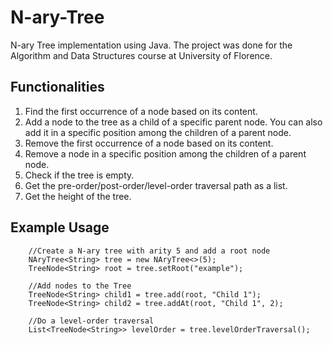 # N-ary-Tree
N-ary Tree implementation using Java. The project was done for the Algorithm and Data Structures course at University of Florence.

## Functionalities

1.  Find the first occurrence of a node based on its content.
2.  Add a node to the tree as a child of a specific parent node. You can also add it in a specific position among the children of a parent node.
3.  Remove the first occurrence of a node based on its content.
4.  Remove a node in a specific position among the children of a parent node.
5.  Check if the tree is empty.
6.  Get the pre-order/post-order/level-order traversal path as a list.
7.  Get the height of the tree.

## Example Usage

		//Create a N-ary tree with arity 5 and add a root node
		NAryTree<String> tree = new NAryTree<>(5);
		TreeNode<String> root = tree.setRoot("example");
		
		//Add nodes to the Tree
		TreeNode<String> child1 = tree.add(root, "Child 1");
		TreeNode<String> child2 = tree.addAt(root, "Child 1", 2);
		
		//Do a level-order traversal
		List<TreeNode<String>> levelOrder = tree.levelOrderTraversal();










